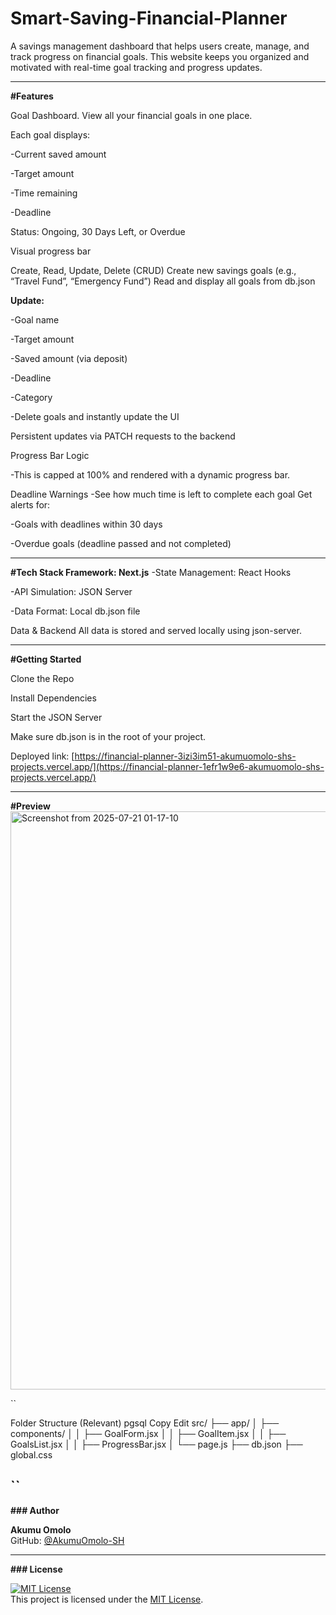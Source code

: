 # Smart-Saving-Financial-Planner

A savings management dashboard that helps users create, manage, and track progress on financial goals. This website keeps you organized and motivated with real-time goal tracking and progress updates.

---

**#Features**

Goal Dashboard. View all your financial goals in one place.

Each goal displays:

-Current saved amount

-Target amount

-Time remaining

-Deadline

Status: Ongoing, 30 Days Left, or Overdue

Visual progress bar

Create, Read, Update, Delete (CRUD) Create new savings goals (e.g., “Travel Fund”, “Emergency Fund”)
Read and display all goals from db.json

**Update:**

-Goal name

-Target amount

-Saved amount (via deposit)



-Deadline

-Category

-Delete goals and instantly update the UI

Persistent updates via PATCH requests to the backend

Progress Bar Logic

-This is capped at 100% and rendered with a dynamic progress bar.

Deadline Warnings -See how much time is left to complete each goal
Get alerts for:

-Goals with deadlines within 30 days

-Overdue goals (deadline passed and not completed)

---

**#Tech Stack Framework: Next.js**
-State Management: React Hooks

-API Simulation: JSON Server


-Data Format: Local db.json file

Data & Backend All data is stored and served locally using json-server.

---

**#Getting Started**

Clone the Repo

Install Dependencies

Start the JSON Server

Make sure db.json is in the root of your project.

Deployed link: [https://financial-planner-3izi3im51-akumuomolo-shs-projects.vercel.app/](https://financial-planner-1efr1w9e6-akumuomolo-shs-projects.vercel.app/)

---
**#Preview**
<img width="1833" height="925" alt="Screenshot from 2025-07-21 01-17-10" src="https://github.com/user-attachments/assets/83c5e6f2-c7e0-4dcb-b90b-c47cbab8566d" />




``

Folder Structure (Relevant) pgsql Copy Edit src/ ├── app/ │ ├── components/ │ │ ├── GoalForm.jsx │ │ ├── GoalItem.jsx │ │ ├── GoalsList.jsx │ │ ├── ProgressBar.jsx │ └── page.js ├── db.json ├── global.css

``
---

**###  Author**

**Akumu Omolo**  
GitHub: [@AkumuOmolo-SH](https://github.com/AkumuOmolo-SH)

---

**### License**

[![MIT License](https://img.shields.io/badge/License-MIT-yellow.svg)](https://opensource.org/licenses/MIT)  
This project is licensed under the [MIT License](LICENSE).

